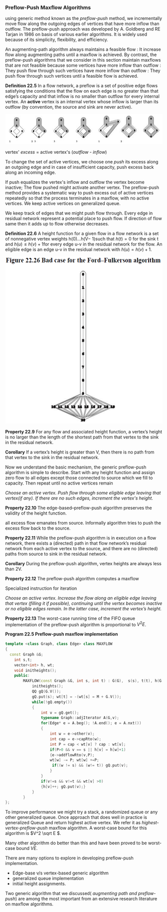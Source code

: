 ### Preflow-Push Maxflow Algorithms

using generic method known as the *preflow-push* method, we incrementally move flow along the outgoing edges of vertices that have more inflow than outflow. The preflow-push approach was developed by A. Goldberg and RE Tarjan in 1986 on basis of various earlier algorithms. It is widely used because of its simplicity, flexibility, and efficiency.

An augmenting-path algorithm always maintains a feasible flow : It increase flow along augmenting paths until a maxflow is achieved. By contrast, the preflow-push algorithms that we consider in this section maintain maxflows that are not feasible because some vertices have more inflow than outflow  : They push flow through such vertices have more inflow than outflow  : They push flow through such vertices until a feasible flow is achieved.

**Definition 22.5** In a flow network, a preflow is a set of positive edge flows satisfying the conditions that the flow on each edge is no greater than that edge’s capacity and that inflow is no smaller than  outflow for every internal vertex. An **active** vertex is an internal vertex whose inflow is larger than its outflow (by convention, the source and sink are never active).

![image-20210119234839217](3_preflow_push_maxflow_algorithms.assets/image-20210119234839217.png)

vertex' *excess* = active vertex's (*outflow - inflow*)

To change the set of active vertices, we choose one *push* its excess along an outgoing edge and in case of insufficient capacity, push excess back along an incoming edge.

If push equalizes the vertex's inflow and outflow the vertex become inactive; The flow pushed might activate another vertex. The preflow-push method provides a systematic way to push excess out of active vertices repeatedly so that the process terminates in a maxflow, with no active vertices. We keep active vertices on generalized queue.

We keep track of edges that we might push flow through. Every edge in residual network represent a potential place to push flow. If direction of flow same then it adds up to flow otherwise decreases.

**Definition 22.6** A height function for a given flow in a flow network is a set of nonnegative vertex weights h(0)…h(V− 1)such that $h (t)= 0$ for the sink t and $h(u)≤h(v)+1$for every edge u-v in the residual network for the flow. An eligible edge is an edge u-v in the residual network with $h(u)=h(v)+1$.

![image-20210120002803181](3_preflow_push_maxflow_algorithms.assets/image-20210120002803181.png)

**Property 22.9** For any flow and associated height function, a vertex’s height is no larger than the length of the shortest path from that vertex to the sink in the residual network.

**Corollary** If a vertex’s height is greater than V, then there is no path from that vertex to the sink in the residual network.

Now we understand the basic mechanism, the generic preflow-push algorithm is simple to describe. Start with any height function and assign zero flow to all edges except those connected to source which we fill to capacity. Then repeat until no active vertices remain

*Choose an active vertex. Push flow through some eligible edge leaving that vertex(if any). If there are no such edges, increment the vertex's height.*

**Property 22.10** The edge-based–preflow-push algorithm preserves the validity of the height function.

all excess flow emanates from source. Informally algorithm tries to push the excess flow back to the source.

**Property 22.11** While the preflow-push algorithm is in execution on a flow network, there exists a (directed) path in that flow network’s residual network from each active vertex to the source, and there are no (directed) paths from source to sink in the residual network.

**Corollary** During the preflow-push algorithm, vertex heights are always less than 2V.

**Property 22.12** The preflow-push algorithm computes a maxflow

Specialized instruction for iteration

*Choose an active vertex. Increase the flow along an eligible edge leaving that vertex (filling it if possible), continuing until the vertex becomes inactive or no eligible edges remain. In the latter case, increment the vertex’s height.*

**Property 22.13** The worst-case running time of the FIFO queue implementation of the preflow-push algorithm is proportional to $V^2E$.



**Program 22.5 Preflow-push maxflow implementation**

````c++
template <class Graph, class Edge> class MAXFLOW
{
  const Graph &G;
    int s,t;
    vector<int> h, wt;
    void initheights();
    public:
    	MAXFLOW(const Graph &G, int s, int t) : G(G),  s(s), t(t), h(G.V()), wt(G.V(),0){
            initheights();
            QQ gQ(G.V());
            gQ.put(s); wt[t] = -(wt[s] = M + G.V());
            while(!gQ.empty())
            {
                int v = gQ.get();
                typename Graph::adjIterator A(G,v);
                for(Edge* e = A.beg(); !A.end(); e = A.nxt())
                {
                    int w = e->other(v);
                    int cap = e->capRto(w);
                    int P = cap < wt[v] ? cap : wt[v];
                    if(P>0 && v == s || h[v] = h[w]+1)
                    {e->addflowRto(v,P);
                	wt[w] -= P; wt[w] +=P;
                     if((w != s) && (w!= t)) gQ.put(v);
                    }
                }
                if(v!=s && v!=t && wt[v] >0)
                {h[v]++; gQ.put(v);}
            }
        }
};
````

To improve performance we might try a stack, a randomized queue or any other generalized queue. Once approach that does well in practice is generalized Queue and return highest active vertex. We refer it as *highest-vertex-preflow-push* maxflow algorithm. A worst-case bound for this algorithm is $V^2 \sqrt E $.

Many other algorithm do better than this and have been proved to be worst-case bound $VE$.

There are many options to explore in developing preflow-push implementation.

- Edge-base v/s vertex-based generic algorithm
- generalized queue implementation
- initial height assignments.

Two generic algorithm that we discussed( *augmenting path and preflow-push*) are among the most important from an extensive research literature on maxflow algorithms.  